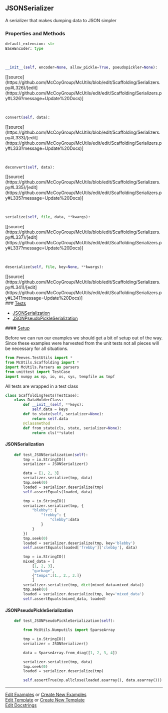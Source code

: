 ## <a id="McUtils.Scaffolding.Serializers.JSONSerializer">JSONSerializer</a>
A serializer that makes dumping data to JSON simpler

### Properties and Methods
```python
default_extension: str
BaseEncoder: type
```
<a id="McUtils.Scaffolding.Serializers.JSONSerializer.__init__" class="docs-object-method">&nbsp;</a> 
```python
__init__(self, encoder=None, allow_pickle=True, pseudopickler=None): 
```
<div class="docs-source-link" markdown="1">
[[source](https://github.com/McCoyGroup/McUtils/blob/edit/Scaffolding/Serializers.py#L326)/[edit](https://github.com/McCoyGroup/McUtils/edit/edit/Scaffolding/Serializers.py#L326?message=Update%20Docs)]
</div>

<a id="McUtils.Scaffolding.Serializers.JSONSerializer.convert" class="docs-object-method">&nbsp;</a> 
```python
convert(self, data): 
```
<div class="docs-source-link" markdown="1">
[[source](https://github.com/McCoyGroup/McUtils/blob/edit/Scaffolding/Serializers.py#L333)/[edit](https://github.com/McCoyGroup/McUtils/edit/edit/Scaffolding/Serializers.py#L333?message=Update%20Docs)]
</div>

<a id="McUtils.Scaffolding.Serializers.JSONSerializer.deconvert" class="docs-object-method">&nbsp;</a> 
```python
deconvert(self, data): 
```
<div class="docs-source-link" markdown="1">
[[source](https://github.com/McCoyGroup/McUtils/blob/edit/Scaffolding/Serializers.py#L335)/[edit](https://github.com/McCoyGroup/McUtils/edit/edit/Scaffolding/Serializers.py#L335?message=Update%20Docs)]
</div>

<a id="McUtils.Scaffolding.Serializers.JSONSerializer.serialize" class="docs-object-method">&nbsp;</a> 
```python
serialize(self, file, data, **kwargs): 
```
<div class="docs-source-link" markdown="1">
[[source](https://github.com/McCoyGroup/McUtils/blob/edit/Scaffolding/Serializers.py#L337)/[edit](https://github.com/McCoyGroup/McUtils/edit/edit/Scaffolding/Serializers.py#L337?message=Update%20Docs)]
</div>

<a id="McUtils.Scaffolding.Serializers.JSONSerializer.deserialize" class="docs-object-method">&nbsp;</a> 
```python
deserialize(self, file, key=None, **kwargs): 
```
<div class="docs-source-link" markdown="1">
[[source](https://github.com/McCoyGroup/McUtils/blob/edit/Scaffolding/Serializers.py#L341)/[edit](https://github.com/McCoyGroup/McUtils/edit/edit/Scaffolding/Serializers.py#L341?message=Update%20Docs)]
</div>




<div class="collapsible-section">
 <div class="collapsible-section collapsible-section-header" markdown="1">
### <a class="collapse-link" data-toggle="collapse" href="#tests">Tests</a> <a class="float-right" data-toggle="collapse" href="#tests"><i class="fa fa-chevron-down"></i></a>
 </div>
<div class="collapsible-section collapsible-section-body collapse show" id="tests" markdown="1">

- [JSONSerialization](#JSONSerialization)
- [JSONPseudoPickleSerialization](#JSONPseudoPickleSerialization)

<div class="collapsible-section">
 <div class="collapsible-section collapsible-section-header" markdown="1">
#### <a class="collapse-link" data-toggle="collapse" href="#test-setup">Setup</a> <a class="float-right" data-toggle="collapse" href="#test-setup"><i class="fa fa-chevron-down"></i></a>
 </div>
 <div class="collapsible-section collapsible-section-body collapse" id="test-setup" markdown="1">

Before we can run our examples we should get a bit of setup out of the way.
Since these examples were harvested from the unit tests not all pieces
will be necessary for all situations.
```python
from Peeves.TestUtils import *
from McUtils.Scaffolding import *
import McUtils.Parsers as parsers
from unittest import TestCase
import numpy as np, io, os, sys, tempfile as tmpf
```

All tests are wrapped in a test class
```python
class ScaffoldingTests(TestCase):
    class DataHolderClass:
        def __init__(self, **keys):
            self.data = keys
        def to_state(self, serializer=None):
            return self.data
        @classmethod
        def from_state(cls, state, serializer=None):
            return cls(**state)
```

 </div>
</div>

#### <a name="JSONSerialization">JSONSerialization</a>
```python
    def test_JSONSerialization(self):
        tmp = io.StringIO()
        serializer = JSONSerializer()

        data = [1, 2, 3]
        serializer.serialize(tmp, data)
        tmp.seek(0)
        loaded = serializer.deserialize(tmp)
        self.assertEquals(loaded, data)

        tmp = io.StringIO()
        serializer.serialize(tmp, {
            "blebby": {
                "frebby": {
                    "clebby":data
                }
            }
        })
        tmp.seek(0)
        loaded = serializer.deserialize(tmp, key='blebby')
        self.assertEquals(loaded['frebby']['clebby'], data)

        tmp = io.StringIO()
        mixed_data = [
            [1, 2, 3],
            "garbage",
            {"temps":[1., 2., 3.]}
            ]
        serializer.serialize(tmp, dict(mixed_data=mixed_data))
        tmp.seek(0)
        loaded = serializer.deserialize(tmp, key='mixed_data')
        self.assertEquals(mixed_data, loaded)
```
#### <a name="JSONPseudoPickleSerialization">JSONPseudoPickleSerialization</a>
```python
    def test_JSONPseudoPickleSerialization(self):

        from McUtils.Numputils import SparseArray

        tmp = io.StringIO()
        serializer = JSONSerializer()

        data = SparseArray.from_diag([1, 2, 3, 4])

        serializer.serialize(tmp, data)
        tmp.seek(0)
        loaded = serializer.deserialize(tmp)

        self.assertTrue(np.allclose(loaded.asarray(), data.asarray()))
```

 </div>
</div>

___

[Edit Examples](https://github.com/McCoyGroup/McUtils/edit/edit/ci/examples/McUtils/Scaffolding/Serializers/JSONSerializer.md) or 
[Create New Examples](https://github.com/McCoyGroup/McUtils/new/edit/?filename=ci/examples/McUtils/Scaffolding/Serializers/JSONSerializer.md) <br/>
[Edit Template](https://github.com/McCoyGroup/McUtils/edit/edit/ci/docs/McUtils/Scaffolding/Serializers/JSONSerializer.md) or 
[Create New Template](https://github.com/McCoyGroup/McUtils/new/edit/?filename=ci/docs/templates/McUtils/Scaffolding/Serializers/JSONSerializer.md) <br/>
[Edit Docstrings](https://github.com/McCoyGroup/McUtils/edit/edit/McUtils/Scaffolding/Serializers.py?message=Update%20Docs)